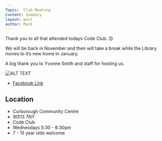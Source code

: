 ```yaml
---
Topic:  Club Meeting
Content: Summary
layout: post
author: Mark
---
```

Thank you to all that attended todays Code Club. 😊 

We will be back in November and then will take a break while the Library moves to it’s new home in January. 

A big thank you to Yvonne Smith and staff for hosting us.

![ALT TEXT](https://scontent.fbhx6-1.fna.fbcdn.net/v/t1.6435-9/43250736_1736718303121929_2832348082069307392_n.jpg?_nc_cat=100&ccb=1-7&_nc_sid=dd63ad&_nc_ohc=ubHpyGqbuFAAX--ySRv&_nc_ht=scontent.fbhx6-1.fna&edm=AKK4YLsEAAAA&oh=00_AfB95DbqvRUbZnzvxy7IsSB4VZUcvFMU-IwnIp6ybjGYXw&oe=654E0765)

* [Facebook Link](https://www.facebook.com/1481985248595237/posts/1736718333121926/)

## Location

* Curborough Community Centre
* WS13 7NY
* Code Club
* Wednesdays 5:30 - 6:30pm
* 7 - 15 year olds welcome

